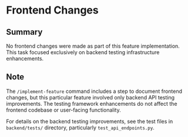# Frontend Changes

## Summary

No frontend changes were made as part of this feature implementation. This task focused exclusively on backend testing infrastructure enhancements.

## Note

The `/implement-feature` command includes a step to document frontend changes, but this particular feature involved only backend API testing improvements. The testing framework enhancements do not affect the frontend codebase or user-facing functionality.

For details on the backend testing improvements, see the test files in `backend/tests/` directory, particularly `test_api_endpoints.py`.
